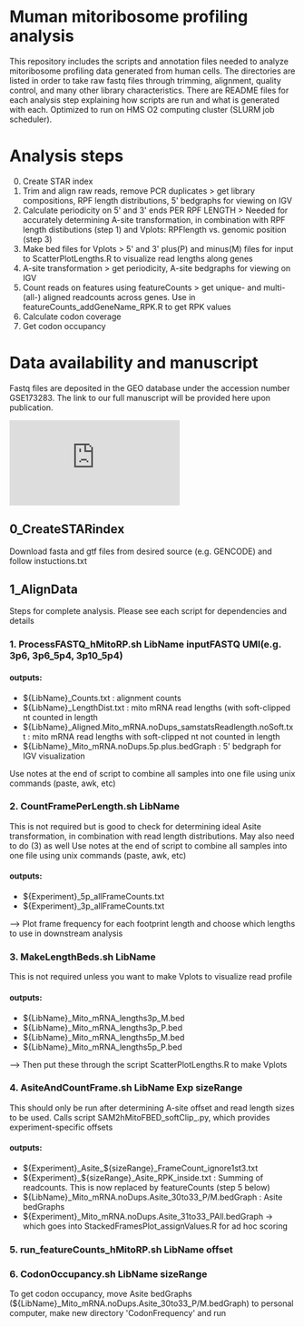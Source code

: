 # Muman mitoribosome profiling analysis

This repository includes the scripts and annotation files needed to analyze mitoribosome profiling data generated from human cells. The directories are listed in order to take raw fastq files through trimming, alignment, quality control, and many other library characteristics. There are README files for each analysis step explaining how scripts are run and what is generated with each. Optimized to run on HMS O2 computing cluster (SLURM job scheduler).

# Analysis steps

0. Create STAR index
1. Trim and align raw reads, remove PCR duplicates  >  get library compositions, RPF length distributions, 5' bedgraphs for viewing on IGV
2. Calculate periodicity on 5' and 3' ends PER RPF LENGTH  >  Needed for accurately determining A-site transformation, in combination with RPF length distibutions (step 1) and Vplots: RPFlength vs. genomic position (step 3)
3. Make bed files for Vplots  >  5' and 3' plus(P) and minus(M) files for input to ScatterPlotLengths.R to visualize read lengths along genes
4. A-site transformation  >  get periodicity, A-site bedgraphs for viewing on IGV
5. Count reads on features using featureCounts  >  get unique- and multi- (all-) aligned readcounts across genes. Use in featureCounts_addGeneName_RPK.R to get RPK values
6. Calculate codon coverage
7. Get codon occupancy

# Data availability and manuscript

Fastq files are deposited in the GEO database under the accession number GSE173283. The link to our full manuscript will be provided here upon publication.

![alt text](https://github.com/mtcouvi/human-mitoribosome-profiling/blob/main/Method.pdf?raw=true)

## 0_CreateSTARindex
Download fasta and gtf files from desired source (e.g. GENCODE) and follow instuctions.txt

## 1_AlignData

Steps for complete analysis. Please see each script for dependencies and details

### 1. ProcessFASTQ_hMitoRP.sh LibName inputFASTQ UMI(e.g. 3p6, 3p6_5p4, 3p10_5p4)
   
#### outputs:
   - ${LibName}_Counts.txt : alignment counts
   - ${LibName}_LengthDist.txt : mito mRNA read lengths (with soft-clipped nt counted in length
   - ${LibName}_Aligned.Mito_mRNA.noDups_samstatsReadlength.noSoft.txt : mito mRNA read lengths with soft-clipped nt not counted in length
   - ${LibName}_Mito_mRNA.noDups.5p.plus.bedGraph : 5' bedgraph for IGV visualization
   
   Use notes at the end of script to combine all samples into one file using unix commands (paste, awk, etc)
   
### 2. CountFramePerLength.sh LibName
   
   This is not required but is good to check for determining ideal Asite transformation, in combination with read length distributions. May also need to do (3) as well
   Use notes at the end of script to combine all samples into one file using unix commands (paste, awk, etc)
   
#### outputs:
   - ${Experiment}_5p_allFrameCounts.txt
   - ${Experiment}_3p_allFrameCounts.txt
   
   --> Plot frame frequency for each footprint length and choose which lengths to use in downstream analysis

### 3. MakeLengthBeds.sh LibName
   
   This is not required unless you want to make Vplots to visualize read profile
   
   #### outputs:
   - ${LibName}_Mito_mRNA_lengths3p_M.bed
   - ${LibName}_Mito_mRNA_lengths3p_P.bed                                                                                                                
   - ${LibName}_Mito_mRNA_lengths5p_M.bed                                                                                                                  
   - ${LibName}_Mito_mRNA_lengths5p_P.bed 
   
   --> Then put these through the script ScatterPlotLengths.R to make Vplots    

### 4. AsiteAndCountFrame.sh LibName Exp sizeRange
   
   This should only be run after determining A-site offset and read length sizes to be used. Calls script SAM2hMitoFBED_softClip_<Exp>.py, which provides experiment-specific offsets
   
   #### outputs:
   - ${Experiment}_Asite_${sizeRange}_FrameCount_ignore1st3.txt
   - ${Experiment}_${sizeRange}_Asite_RPK_inside.txt : Summing of readcounts. This is now replaced by featureCounts (step 5 below)
   - ${LibName}_Mito_mRNA.noDups.Asite_30to33_P/M.bedGraph : Asite bedGraphs
   - ${Experiment}_Mito_mRNA.noDups.Asite_31to33_PAll.bedGraph -> which goes into StackedFramesPlot_assignValues.R for ad hoc scoring
   
### 5. run_featureCounts_hMitoRP.sh LibName offset

### 6. CodonOccupancy.sh LibName sizeRange
To get codon occupancy, move Asite bedGraphs (${LibName}_Mito_mRNA.noDups.Asite_30to33_P/M.bedGraph) to personal computer, make new directory 'CodonFrequency' and run                                                                                                         

